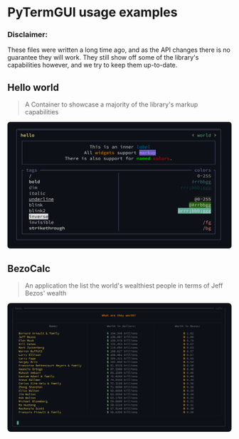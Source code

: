 PyTermGUI usage examples
========================

### Disclaimer:
These files were written a long time ago, and as the API changes there is no guarantee they will work. They still show off some of the library's capabilities however, and we try to keep them up-to-date.


Hello world
-----------

> A Container to showcase a majority of the library's markup capabilities

[![hello world](../assets/hello_world.png)](hello_world.py)


BezoCalc
--------

> An application the list the world's wealthiest people in terms of Jeff Bezos' wealth

[![hello world](../assets/bezocalc.png)](bezocalc.py)
